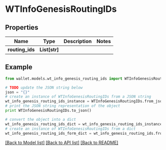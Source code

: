 # WTInfoGenesisRoutingIDs


## Properties

Name | Type | Description | Notes
------------ | ------------- | ------------- | -------------
**routing_ids** | **List[str]** |  | 

## Example

```python
from wallet.models.wt_info_genesis_routing_ids import WTInfoGenesisRoutingIDs

# TODO update the JSON string below
json = "{}"
# create an instance of WTInfoGenesisRoutingIDs from a JSON string
wt_info_genesis_routing_ids_instance = WTInfoGenesisRoutingIDs.from_json(json)
# print the JSON string representation of the object
print WTInfoGenesisRoutingIDs.to_json()

# convert the object into a dict
wt_info_genesis_routing_ids_dict = wt_info_genesis_routing_ids_instance.to_dict()
# create an instance of WTInfoGenesisRoutingIDs from a dict
wt_info_genesis_routing_ids_form_dict = wt_info_genesis_routing_ids.from_dict(wt_info_genesis_routing_ids_dict)
```
[[Back to Model list]](../README.md#documentation-for-models) [[Back to API list]](../README.md#documentation-for-api-endpoints) [[Back to README]](../README.md)


